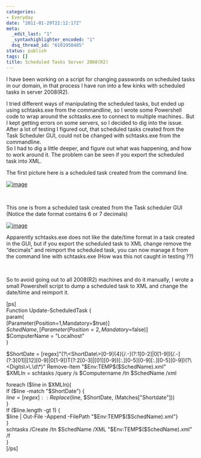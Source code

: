 ```yaml
---
categories:
- Everyday
date: "2011-01-29T22:12:17Z"
meta:
  _edit_last: "1"
  _syntaxhighlighter_encoded: "1"
  dsq_thread_id: "6101958485"
status: publish
tags: []
title: Scheduled Tasks Server 2008(R2)
---
```

I have been working on a script for changing passwords on scheduled tasks in our domain, in that process I have run into a few kinks with scheduled tasks in server 2008(R2).

I tried different ways of manipulating the scheduled tasks, but ended up using schtasks.exe from the commandline, so I wrote some Powershell code to wrap around the schtasks.exe to connect to multiple machines.. But I kept getting errors on some servers, so I decided to dig into the issue. After a lot of testing I figured out, that scheduled tasks created from the Task Scheduler GUI, could not be changed with schtasks.exe from the commandline.   
So I had to dig a little deeper, and figure out what was happening, and how to work around it. The problem can be seen if you export the scheduled task into XML.

The first picture here is a scheduled task created from the command line.

[![image](/assets/images/image_thumb10.png "image")](http://www.xipher.dk/assets/images/image10.png)

&nbsp;

This one is from a scheduled task created from the Task scheduler GUI (Notice the date format contains 6 or 7 decimals)

[![image](/assets/images/image_thumb11.png "image")](http://www.xipher.dk/assets/images/image11.png)

Apparently schtasks.exe does not like the date/time format in a task created in the GUI, but if you export the scheduled task to XML change remove the “decimals” and reimport the scheduled task, you can now manage it from the command line with schtasks.exe (How was this not caught in testing ??)

&nbsp;

So to avoid going out to all 2008(R2) machines and do it manually, I wrote a small Powershell script to dump a scheduled task to XML and change the date/time and reimport it.

[ps]  
Function Update-ScheduledTask {  
param(  
 [Parameter(Position=1,Mandatory=$true)]  
 $SchedName ,  
 [Parameter(Position=2,Mandatory=$false)]  
 $ComputerName = "Localhost"  
 )

$ShortDate = [regex]"(?\<ShortDate\>[0-9]{4}[/.-](?:1[0-2]|0[1-9])[/.-](?:3[01]|[12][0-9]|0[1-9])T(?:2[0-3]|[01][0-9])[:.][0-5][0-9][:.][0-5][0-9])(?\<Digits\>\.\d\*)"  
Remove-Item "$Env:TEMP\$($SchedName).xml"  
$XMLIn = schtasks /query /s $Computername /tn $SchedName /xml

foreach ($line in $XMLIn){  
If ($line -match "$ShortDate") {  
$line = [regex]::Replace($line, $ShortDate, $($Matches["Shortdate"]))  
}  
If ($line.length -gt 1) {  
$line | Out-File -Append -FilePath "$Env:TEMP\$($SchedName).xml"}  
}  
schtasks /Create /tn $SchedName /XML "$Env:TEMP\$($SchedName).xml" /f  
}  
 [/ps]

